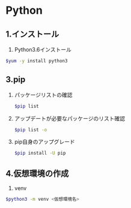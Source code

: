 # Python

## 1.インストール

1. Python3.6インストール

  ```sh
  $yum -y install python3
  ```

## 3.pip

1. パッケージリストの確認

    ```sh
    $pip list
    ```

2. アップデートが必要なパッケージのリスト確認

    ```sh
    $pip list -o
    ```

3. pip自身のアップグレード

    ```sh
    $pip install -U pip
    ```

## 4.仮想環境の作成

1. venv

  ```sh
  $python3 -m venv <仮想環境名>
  ```
